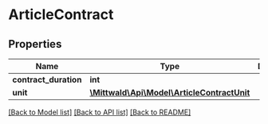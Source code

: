 # ArticleContract

## Properties
Name | Type | Description | Notes
------------ | ------------- | ------------- | -------------
**contract_duration** | **int** |  | [optional] 
**unit** | [**\Mittwald\Api\Model\ArticleContractUnit**](ArticleContractUnit.md) |  | [optional] 

[[Back to Model list]](../../README.md#documentation-for-models) [[Back to API list]](../../README.md#documentation-for-api-endpoints) [[Back to README]](../../README.md)

